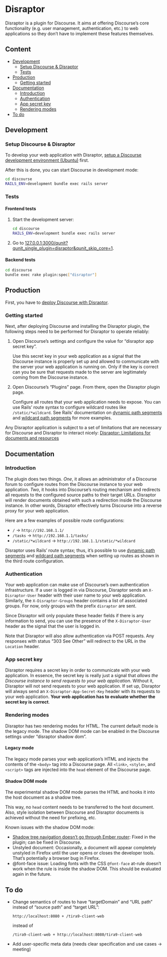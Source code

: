 # Disraptor

Disraptor is a plugin for Discourse. It aims at offering Discourse’s core functionality (e.g. user management, authentication, etc.) to web applications so they don’t have to implement these features themselves.



## Content

- [Development](#development)
  - [Setup Discourse & Disraptor](setup-discourse--disraptor)
  - [Tests](#tests)
- [Production](#production)
  - [Getting started](#getting-started)
- [Documentation](#documentation)
  - [Introduction](#introduction)
  - [Authentication](#authentication)
  - [App secret key](#app-secret-key)
  - [Rendering modes](#rendering-modes)
- [To do](#to-do)



## Development

### Setup Discourse & Disraptor

To develop your web application with Disraptor, [setup a Discourse development environment (Ubuntu)](docs/setup-a-discourse-development-environment-ubuntu.md) first.

After this is done, you can start Discourse in development mode:

```sh
cd discourse
RAILS_ENV=development bundle exec rails server
```

### Tests

#### Frontend tests

1. Start the development server:

   ```sh
   cd discourse
   RAILS_ENV=development bundle exec rails server
   ```

2. Go to [127.0.0.1:3000/qunit?qunit_single_plugin=disraptor&qunit_skip_core=1](http://127.0.0.1:3000/qunit?qunit_single_plugin=disraptor&qunit_skip_core=1).

#### Backend tests

```sh
cd discourse
bundle exec rake plugin:spec["disraptor"]
```



## Production

First, you have to [deploy Discourse with Disraptor](docs/deploy-discourse-with-disraptor.md).



### Getting started

Next, after deploying Discourse and installing the Disraptor plugin, the following steps need to be performed for Disraptor to operate reliably:

1. Open Discourse’s settings and configure the value for “disraptor app secret key”.

   Use this secret key in your web application as a signal that the Discourse instance is properly set up and allowed to communicate with the server your web application is running on. Only if the key is correct can you be sure that requests made to the server are legitimately coming from the Discourse instance.

2. Open Discourse’s “Plugins” page. From there, open the Disraptor plugin page.

   Configure all routes that your web application needs to expose. You can use Rails’ route syntax to configure wildcard routes like `/static/*wildcard`. See Rails’ documentation on [dynamic path segments](https://guides.rubyonrails.org/routing.html#dynamic-segments) and [wildcard path segments](https://guides.rubyonrails.org/routing.html#route-globbing-and-wildcard-segments) for more examples.

Any Disraptor application is subject to a set of limitations that are necessary for Discourse and Disraptor to interact nicely: [Disraptor: Limitations for documents and resources](https://github.com/disraptor/disraptor/wiki/Disraptor:-Limitations-for-documents-and-resources#url-paths-must-not-be-file-relative)



## Documentation

### Introduction

The plugin does two things. *One*, it allows an administrator of a Discourse forum to configure routes from the Discourse instance to your web application. *Two*, it hooks into Discourse’s routing mechanism and redirects all requests to the configured source paths to their target URLs. Disraptor will render documents obtained with such a redirection inside the Discourse instance. In other words, Disraptor effectively turns Discourse into a reverse proxy for your web application.

Here are a few examples of possible route configurations:

- `/` → `http://192.168.1.1/`
- `/tasks` → `http://192.168.1.1/tasks/`
- `/static/*wildcard` → `http://192.168.1.1/static/*wildcard`

Disraptor uses Rails’ route syntax; thus, it’s possible to use [dynamic path segments](https://guides.rubyonrails.org/routing.html#dynamic-segments) and [wildcard path segments](https://guides.rubyonrails.org/routing.html#route-globbing-and-wildcard-segments) when setting up routes as shown in the third route configuration.



### Authentication

Your web application can make use of Discourse’s own authentication infrastructure. If a user is logged in via Discourse, Disraptor sends an `X-Disraptor-User` header with their user name to your web application. Similarly, the `X-Disraptor-Groups` header contains a list of associated groups. For now, only groups with the prefix `disraptor` are sent.

Since Disraptor will only populate these header fields if there is any information to send, you can use the presence of the `X-Disraptor-User` header as the signal that the user is logged in.

Note that Disraptor will also allow authentication via POST requests. Any responses with status “303 See Other” will redirect to the URL in the `Location` header.



### App secret key

Disraptor requires a secret key in order to communicate with your web application. In essence, the secret key is really just a signal that *allows the Discourse instance to send requests to your web application*. Without it, Disraptor will not send requests to your web application. If set up, Disraptor will always send an `X-Disraptor-App-Secret-Key` header with its requests to your web application. **Your web application has to evaluate whether the secret key is correct**.



### Rendering modes

Disraptor has two rendering modes for HTML. The current default mode is the legacy mode. The shadow DOM mode can be enabled in the Discourse settings under “disraptor shadow dom”.

#### Legacy mode

The legacy mode parses your web application’s HTML and injects the contents of the `<body>` tag into a Discourse page. All `<link>`, `<style>`, and `<script>` tags are injected into the `head` element of the Discourse page.

#### Shadow DOM mode

The experimental shadow DOM mode parses the HTML and hooks it into the host document as a shadow tree.

This way, no `head` content needs to be transferred to the host document. Also, style isolation between Discourse and Disraptor documents is achieved without the need for prefixing, etc.

Known issues with the shadow DOM mode:

- [Shadow tree navigation doesn’t go through Ember router](https://meta.discourse.org/t/shadow-tree-navigation-doesn-t-go-through-ember-router/103712): Fixed in the plugin; can be fixed in Discourse.
- Unstyled document: Occasionally, a document will appear completely unstyled in Firefox until the user opens or closes the developer tools. That’s potentially a browser bug in Firefox.
- @font-face issue: Loading fonts with the CSS `@font-face` at-rule doesn’t work when the rule is inside the shadow DOM. This should be evaluated again in the future.




## To do

- Change semantics of routes to have “targetDomain” and “URL path” instead of “source path” and “target URL”:

  ```
  http://localhost:8080 + /tira9-client-web
  ```

  instead of

  ```
  /tira9-client-web + http://localhost:8080/tira9-client-web
  ```

- Add user-specific meta data (needs clear specification and use cases → meeting)
